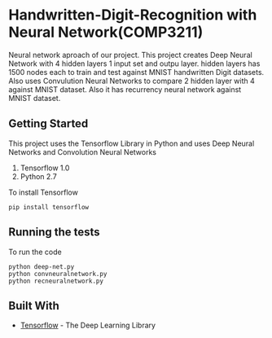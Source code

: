 # Handwritten-Digit-Recognition with Neural Network(COMP3211)
Neural network aproach of our project. This project creates Deep Neural Network with 4 hidden layers 1 input set and outpu layer. hidden layers has 1500 nodes each to train and test against MNIST handwritten Digit datasets. Also uses Convulution Neural Networks to compare 2 hidden layer with 4 against MNIST dataset. Also it has recurrency neural network against MNIST dataset.

## Getting Started

This project uses the Tensorflow Library in Python and uses Deep Neural Networks and Convolution Neural Networks

1. Tensorflow 1.0
2. Python 2.7

To install Tensorflow
```
pip install tensorflow
```
## Running the tests

To run the code
```
python deep-net.py
python convneuralnetwork.py
python recneuralnetwork.py
```

## Built With

* [Tensorflow](https://www.tensorflow.org/docs) - The Deep Learning Library

